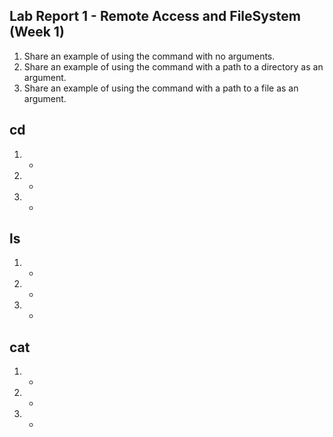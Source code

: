 

Lab Report 1 - Remote Access and FileSystem (Week 1)
---
1. Share an example of using the command with no arguments.
2. Share an example of using the command with a path to a directory as an argument.
3. Share an example of using the command with a path to a file as an argument.
## cd
1. -
2. -
3. -
## ls
1. -
2. -
3. -
## cat
1. -
2. -
3. -
